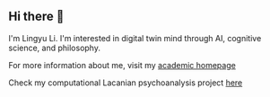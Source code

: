 ## Hi there 👋

I'm Lingyu Li. I'm interested in digital twin mind through AI, cognitive science, and philosophy.

For more information about me, visit my [academic homepage](https://lingyulipsy.github.io)

Check my computational Lacanian psychoanalysis project [here](https://github.com/digitaltwinmind)
